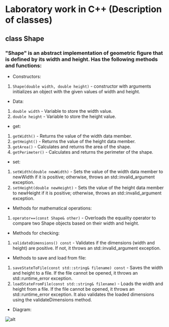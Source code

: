 # Laboratory work in C++ (Description of classes)
## class Shape
### "Shape" is an abstract implementation of geometric figure that is defined by its width and height. Has the following methods and functions:
- Constructors:
1. `Shape(double width, double height)` - constructor with arguments initializes an object with the given values of width and height.
- Data:
1. `double width` - Variable to store the width value.
2. `double height` - Variable to store the height value.
- get:
1. `getWidth()` - Returns the value of the width data member.
2. `getHeight()` - Returns the value of the height data member.
3. `getArea()` - Calculates and returns the area of the shape.
4. `getPerimeter()` - Calculates and returns the perimeter of the shape.
- set:
1. `setWidth(double newWidth)` - Sets the value of the width data member to newWidth if it is positive; otherwise, throws an std::invalid_argument exception.
2. `setHeight(double newHeight)` - Sets the value of the height data member to newHeight if it is positive; otherwise, throws an std::invalid_argument exception.
- Methods for mathematical operations:
1. `operator==(const Shape& other)` - Overloads the equality operator to compare two Shape objects based on their width and height.
- Methods for checking:
1. `validateDimensions() const` - Validates if the dimensions (width and height) are positive. If not, it throws an std::invalid_argument exception.
- Methods to save and load from file:
1. `saveStateToFile(const std::string& filename) const` - Saves the width and height to a file. If the file cannot be opened, it throws an std::runtime_error exception.
2. `loadStateFromFile(const std::string& filename)` - Loads the width and height from a file. If the file cannot be opened, it throws an std::runtime_error exception. It also validates the loaded dimensions using the validateDimensions method.
- Diagram:

![alt](https://www.planttext.com/api/plantuml/png/ZP71QiCm38RlUGgVIigs5mWKEXYbnq47FQkr5WiSgyXgUXXxzobE0qbE0vy-Vx_q6--pWkYzYzKrGixk5E26xgToxiqzo6jmZVDylqGiA22rGUVCpikOgfV-wrhU5hL5FGzUlRKBIZh1Ov7Nz5qGrkmJXJfKbCL5dkOcV9mNHGQhP_AJzjnatd5LS2xo3GMKPRUhhvooZc_SEDQ0CfWNvbZC7Y9vKFomLYcJoLPipCmNGuydDUsB3nJnEJIhRvgiGgdTk6_Z2RfbZyZWI-uWtFqx-LjLUqpU_lKF)
